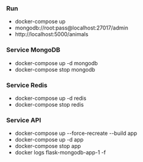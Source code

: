 
### Run 
- docker-compose up
- mongodb://root:pass@localhost:27017/admin
- http://localhost:5000/animals

### Service MongoDB
- docker-compose up -d mongodb
- docker-compose stop mongodb

### Service Redis
- docker-compose up -d redis
- docker-compose stop redis

### Service API
- docker-compose up --force-recreate --build app
- docker-compose up -d app
- docker-compose stop app
- docker logs flask-mongodb-app-1 -f